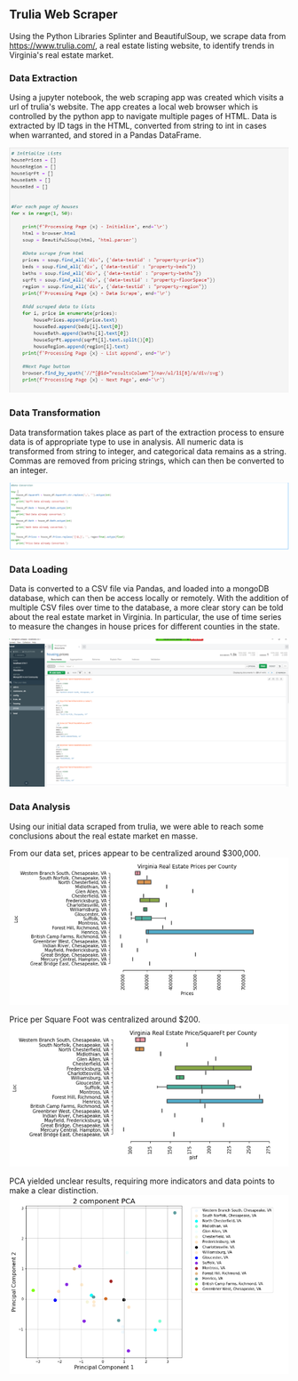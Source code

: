 ## Trulia Web Scraper
Using the Python Libraries Splinter and BeautifulSoup, we scrape data from https://www.trulia.com/, a real estate listing website, to identify trends in Virginia's real estate market. 

### Data Extraction
Using a jupyter notebook, the web scraping app was created which visits a url of trulia's website. The app creates a local web browser which is controlled by the python app to navigate multiple pages of HTML. Data is extracted by ID tags in the HTML, converted from string to int in cases when warranted, and stored in a Pandas DataFrame. 

![GitHub Logo](./Images/Extract.png)

### Data Transformation
Data transformation takes place as part of the extraction process to ensure data is of appropriate type to use in analysis. All numeric data is transformed from string to integer, and categorical data remains as a string. Commas are removed from pricing strings, which can then be converted to an integer. 

![GitHub Logo](./Images/Transform.png)

### Data Loading
Data is converted to a CSV file via Pandas, and loaded into a mongoDB database, which can then be access locally or remotely. With the addition of multiple CSV files over time to the database, a more clear story can be told about the real estate market in Virginia. In particular, the use of time series to measure the changes in house prices for different counties in the state.

![GitHub Logo](./Images/Mongo.png)

### Data Analysis
Using our initial data scraped from trulia, we were able to reach some conclusions about the real estate market en masse. 

From our data set, prices appear to be centralized around $300,000.
![GitHub Logo](./Images/g1.png)

Price per Square Foot was centralized around $200.
![GitHub Logo](./Images/g2.png)

PCA yielded unclear results, requiring more indicators and data points to make a clear distinction. 
![GitHub Logo](./Images/g3.png)

